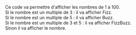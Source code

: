 Ce code va permettre d'afficher les nombres de 1 à 100. <br>
Si le nombre est un multiple de 3 : il va afficher Fizz. <br>
Si le nombre est un multiple de 5 : il va afficher Buzz. <br>
Si le nombre est un multiple de 3 et 5 : il va afficher FizzBuzz. <br>
Sinon il va afficher le nombre.
